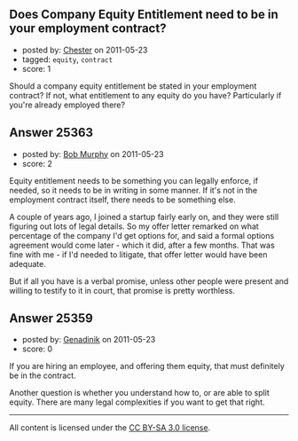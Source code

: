 ## Does Company Equity Entitlement need to be in your employment contract?

- posted by: [Chester](https://stackexchange.com/users/-1/10712-chester) on 2011-05-23
- tagged: `equity`, `contract`
- score: 1

Should a company equity entitlement be stated in your employment contract?
If not, what entitlement to any equity do you have?
Particularly if you're already employed there?


## Answer 25363

- posted by: [Bob Murphy](https://stackexchange.com/users/-1/5778-bob-murphy) on 2011-05-23
- score: 2

Equity entitlement needs to be something you can legally enforce, if needed, so it needs to be in writing in some manner. If it's not in the employment contract itself, there needs to be something else.

A couple of years ago, I joined a startup fairly early on, and they were still figuring out lots of legal details. So my offer letter remarked on what percentage of the company I'd get options for, and said a formal options agreement would come later - which it did, after a few months. That was fine with me - if I'd needed to litigate, that offer letter would have been adequate.

But if all you have is a verbal promise, unless other people were present and willing to testify to it in court, that promise is pretty worthless.


## Answer 25359

- posted by: [Genadinik](https://stackexchange.com/users/-1/8929-genadinik) on 2011-05-23
- score: 0

If you are hiring an employee, and offering them equity, that must definitely be in the contract.

Another question is whether you understand how to, or are able to split equity. There are many legal complexities if you want to get that right.



---

All content is licensed under the [CC BY-SA 3.0 license](https://creativecommons.org/licenses/by-sa/3.0/).
